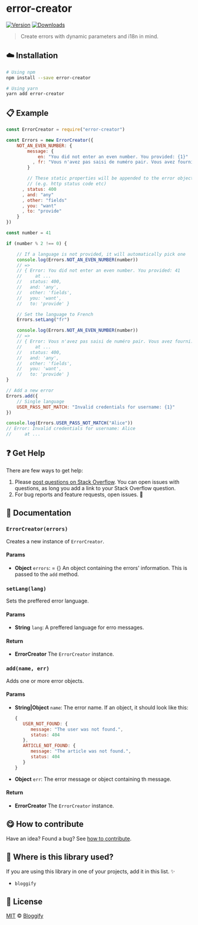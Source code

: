 <!-- Please do not edit this file. Edit the `blah` field in the `package.json` instead. If in doubt, open an issue. -->


















# error-creator

 [![Version](https://img.shields.io/npm/v/error-creator.svg)](https://www.npmjs.com/package/error-creator) [![Downloads](https://img.shields.io/npm/dt/error-creator.svg)](https://www.npmjs.com/package/error-creator)







> Create errors with dynamic parameters and i18n in mind.

















## :cloud: Installation

```sh
# Using npm
npm install --save error-creator

# Using yarn
yarn add error-creator
```













## :clipboard: Example



```js
const ErrorCreator = require("error-creator")

const Errors = new ErrorCreator({
    NOT_AN_EVEN_NUMBER: {
        message: {
            en: "You did not enter an even number. You provided: {1}"
          , fr: "Vous n'avez pas saisi de numéro pair. Vous avez fourni: {1}"
        }

        // These static properties will be appended to the error object
        // (e.g. http status code etc)
      , status: 400
      , and: "any"
      , other: "fields"
      , you: "want"
      , to: "provide"
    }
})

const number = 41

if (number % 2 !== 0) {

    // If a language is not provided, it will automatically pick one
    console.log(Errors.NOT_AN_EVEN_NUMBER(number))
    // =>
    // { Error: You did not enter an even number. You provided: 41
    //     at ...
    //   status: 400,
    //   and: 'any',
    //   other: 'fields',
    //   you: 'want',
    //   to: 'provide' }

    // Set the language to French
    Errors.setLang("fr")

    console.log(Errors.NOT_AN_EVEN_NUMBER(number))
    // =>
    // { Error: Vous n'avez pas saisi de numéro pair. Vous avez fourni: 41
    //     at ...
    //   status: 400,
    //   and: 'any',
    //   other: 'fields',
    //   you: 'want',
    //   to: 'provide' }
}

// Add a new error
Errors.add({
    // Single language
    USER_PASS_NOT_MATCH: "Invalid credentials for username: {1}"
})

console.log(Errors.USER_PASS_NOT_MATCH("Alice"))
// Error: Invalid credentials for username: Alice
//     at ...
```











## :question: Get Help

There are few ways to get help:



 1. Please [post questions on Stack Overflow](https://stackoverflow.com/questions/ask). You can open issues with questions, as long you add a link to your Stack Overflow question.
 2. For bug reports and feature requests, open issues. :bug:





## :memo: Documentation


### `ErrorCreator(errors)`
Creates a new instance of `ErrorCreator`.

#### Params

- **Object** `errors`: = {} An object containing the errors' information. This is passed to the `add` method.

### `setLang(lang)`
Sets the preffered error language.

#### Params

- **String** `lang`: A preffered language for erro messages.

#### Return
- **ErrorCreator** The `ErrorCreator` instance.

### `add(name, err)`
Adds one or more error objects.

#### Params

- **String|Object** `name`: The error name. If an object, it should look like this:
   ```js
   {
      USER_NOT_FOUND: {
         message: "The user was not found.",
         status: 404
      },
      ARTICLE_NOT_FOUND: {
         message: "The article was not found.",
         status: 404
      }
   }
   ```
- **Object** `err`: The error message or object containing th message.

#### Return
- **ErrorCreator** The `ErrorCreator` instance.














## :yum: How to contribute
Have an idea? Found a bug? See [how to contribute][contributing].
















## :dizzy: Where is this library used?
If you are using this library in one of your projects, add it in this list. :sparkles:

 - `bloggify`











## :scroll: License

[MIT][license] © [Bloggify][website]






[license]: /LICENSE
[website]: https://bloggify.org
[contributing]: /CONTRIBUTING.md
[docs]: /DOCUMENTATION.md
